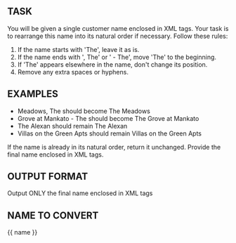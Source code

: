 ## TASK

You will be given a single customer name enclosed in <name></name> XML tags. Your task is to rearrange this name into its natural order if necessary. Follow these rules:

1. If the name starts with 'The', leave it as is.
2. If the name ends with ', The' or ' - The', move 'The' to the beginning.
3. If 'The' appears elsewhere in the name, don't change its position.
4. Remove any extra spaces or hyphens.

## EXAMPLES

- <name>Meadows, The</name> should become <result>The Meadows</result>
- <name>Grove at Mankato - The</name> should become <result>The Grove at Mankato</result>
- <name>The Alexan</name> should remain <result>The Alexan</result>
- <name>Villas on the Green Apts</name> should remain <result>Villas on the Green Apts</result>

If the name is already in its natural order, return it unchanged. Provide the final name enclosed in <result></result> XML tags.

## OUTPUT FORMAT

Output ONLY the final name enclosed in <result></result> XML tags

## NAME TO CONVERT

<name>{{ name }}</name>
